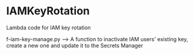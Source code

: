 # IAMKeyRotation
Lambda code for IAM key rotation


f-iam-key-manage.py --> A function to inactivate IAM users' existing key, create a new one and update it to the Secrets Manager
